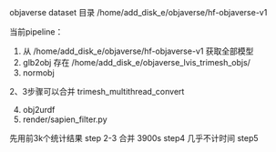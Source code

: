 objaverse dataset 目录
/home/add_disk_e/objaverse/hf-objaverse-v1



当前pipeline：
1. 从 /home/add_disk_e/objaverse/hf-objaverse-v1 获取全部模型
2. glb2obj 存在 /home/add_disk_e/objaverse_lvis_trimesh_objs/
3. normobj

2、3步骤可以合并
trimesh_multithread_convert

4. obj2urdf
5. render/sapien_filter.py

先用前3k个统计结果
step 2-3 合并 3900s
step4 几乎不计时间
step5